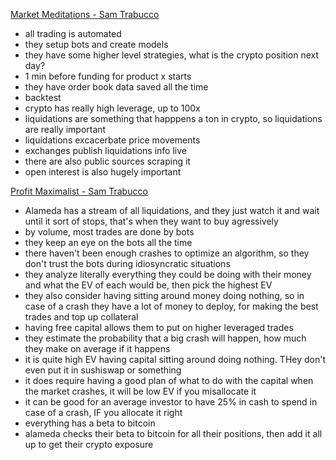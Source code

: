 [Market Meditations - Sam Trabucco](https://episodes.buzzsprout.com/c1levysd1n3pqtwyfkkjxr67is61)
- all trading is automated
- they setup bots and create models
- they have some higher level strategies, what is the crypto position next day?
- 1 min before funding for product x starts
- they have order book data saved all the time
- backtest
- crypto has really high leverage, up to 100x
- liquidations are something that happpens a ton in crypto, so liquidations are really important
- liquidations excacerbate price movements
- exchanges publish liquidations info live
- there are also public sources scraping it
- open interest is also hugely important



[Profit Maximalist - Sam Trabucco](https://www.listennotes.com/podcasts/profit-maximalist/the-real-driver-of-last-w0L7KjNzS1P/)
- Alameda has a stream of all liquidations, and they just watch it and wait until it sort of stops, that's when they want to buy agressively
- by volume, most trades are done by bots
- they keep an eye on the bots all the time
- there haven't been enough crashes to optimize an algorithm, so they don't trust the bots during idiosyncratic situations
- they analyze literally everything they could be doing with their money and what the EV of each would be, then pick the highest EV
- they also consider having sitting around money doing nothing, so in case of a crash they have a lot of money to deploy, for making the best trades and top up collateral
- having free capital allows them to put on higher leveraged trades
- they estimate the probability that a big crash will happen, how much they make on average if it happens
- it is quite high EV having capital sitting around doing nothing. THey don't even put it in sushiswap or something
- it does require having a good plan of what to do with the capital when the market crashes, it will be low EV if you misallocate it
- it can be good for an average investor to have 25% in cash to spend in case of a crash, IF you allocate it right
- everything has a beta to bitcoin
- alameda checks their beta to bitcoin for all their positions, then add it all up to get their crypto exposure










